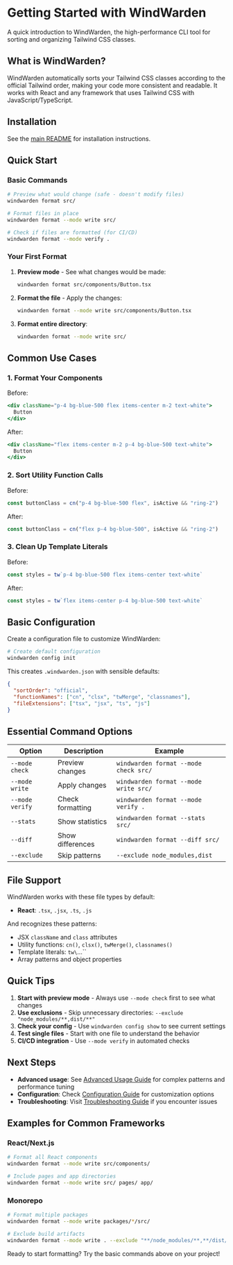 # Getting Started with WindWarden

A quick introduction to WindWarden, the high-performance CLI tool for sorting and organizing Tailwind CSS classes.

## What is WindWarden?

WindWarden automatically sorts your Tailwind CSS classes according to the official Tailwind order, making your code more consistent and readable. It works with React and any framework that uses Tailwind CSS with JavaScript/TypeScript.

## Installation

See the [main README](../../README.md#installation) for installation instructions.

## Quick Start

### Basic Commands

```bash
# Preview what would change (safe - doesn't modify files)
windwarden format src/

# Format files in place
windwarden format --mode write src/

# Check if files are formatted (for CI/CD)
windwarden format --mode verify .
```

### Your First Format

1. **Preview mode** - See what changes would be made:
   ```bash
   windwarden format src/components/Button.tsx
   ```

2. **Format the file** - Apply the changes:
   ```bash
   windwarden format --mode write src/components/Button.tsx
   ```

3. **Format entire directory**:
   ```bash
   windwarden format --mode write src/
   ```

## Common Use Cases

### 1. Format Your Components

Before:
```jsx
<div className="p-4 bg-blue-500 flex items-center m-2 text-white">
  Button
</div>
```

After:
```jsx
<div className="flex items-center m-2 p-4 bg-blue-500 text-white">
  Button
</div>
```

### 2. Sort Utility Function Calls

Before:
```javascript
const buttonClass = cn("p-4 bg-blue-500 flex", isActive && "ring-2")
```

After:
```javascript
const buttonClass = cn("flex p-4 bg-blue-500", isActive && "ring-2")
```

### 3. Clean Up Template Literals

Before:
```javascript
const styles = tw`p-4 bg-blue-500 flex items-center text-white`
```

After:
```javascript
const styles = tw`flex items-center p-4 bg-blue-500 text-white`
```

## Basic Configuration

Create a configuration file to customize WindWarden:

```bash
# Create default configuration
windwarden config init
```

This creates `.windwarden.json` with sensible defaults:

```json
{
  "sortOrder": "official",
  "functionNames": ["cn", "clsx", "twMerge", "classnames"],
  "fileExtensions": ["tsx", "jsx", "ts", "js"]
}
```

## Essential Command Options

| Option | Description | Example |
|--------|-------------|---------|
| `--mode check` | Preview changes | `windwarden format --mode check src/` |
| `--mode write` | Apply changes | `windwarden format --mode write src/` |
| `--mode verify` | Check formatting | `windwarden format --mode verify .` |
| `--stats` | Show statistics | `windwarden format --stats src/` |
| `--diff` | Show differences | `windwarden format --diff src/` |
| `--exclude` | Skip patterns | `--exclude node_modules,dist` |

## File Support

WindWarden works with these file types by default:
- **React**: `.tsx`, `.jsx`, `.ts`, `.js`

And recognizes these patterns:
- JSX `className` and `class` attributes
- Utility functions: `cn()`, `clsx()`, `twMerge()`, `classnames()`
- Template literals: `tw\`...\``
- Array patterns and object properties

## Quick Tips

1. **Start with preview mode** - Always use `--mode check` first to see what changes
2. **Use exclusions** - Skip unnecessary directories: `--exclude "node_modules/**,dist/**"`
3. **Check your config** - Use `windwarden config show` to see current settings
4. **Test single files** - Start with one file to understand the behavior
5. **CI/CD integration** - Use `--mode verify` in automated checks

## Next Steps

- **Advanced usage**: See [Advanced Usage Guide](./advanced-usage.md) for complex patterns and performance tuning
- **Configuration**: Check [Configuration Guide](./configuration.md) for customization options
- **Troubleshooting**: Visit [Troubleshooting Guide](./troubleshooting.md) if you encounter issues

## Examples for Common Frameworks

### React/Next.js
```bash
# Format all React components
windwarden format --mode write src/components/

# Include pages and app directories
windwarden format --mode write src/ pages/ app/
```


### Monorepo
```bash
# Format multiple packages
windwarden format --mode write packages/*/src/

# Exclude build artifacts
windwarden format --mode write . --exclude "**/node_modules/**,**/dist/**,**/build/**"
```

Ready to start formatting? Try the basic commands above on your project!